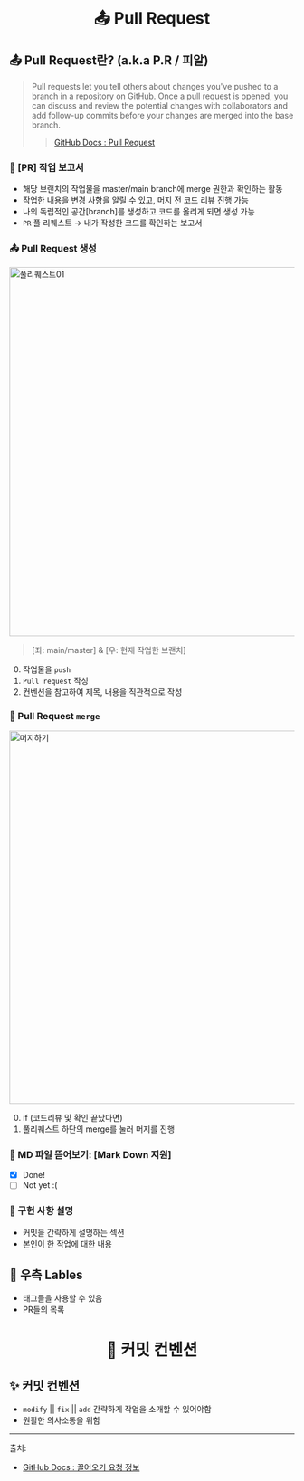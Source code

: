 # <p align="center"> 📤 Pull Request

## 📤 Pull Request란? (a.k.a P.R / 피알)

> Pull requests let you tell others about changes you've pushed to a branch in a repository on GitHub. Once a pull request is opened, you can discuss and review the potential changes with collaborators and add follow-up commits before your changes are merged into the base branch.
>
> > [GitHub Docs : Pull Request](https://docs.github.com/ko/pull-requests/collaborating-with-pull-requests/proposing-changes-to-your-work-with-pull-requests/about-pull-requests)

### 📝 [PR] 작업 보고서

- 해당 브랜치의 작업물을 master/main branch에 merge 권한과 확인하는 활동
- 작업한 내용을 변경 사항을 알릴 수 있고, 머지 전 코드 리뷰 진행 가능
- 나의 독립적인 공간[branch]를 생성하고 코드를 올리게 되면 생성 가능
- `PR` 풀 리퀘스트 → 내가 작성한 코드를 확인하는 보고서

### 📤 Pull Request 생성

<img width="653" alt="풀리퀘스트01" src="https://user-images.githubusercontent.com/110847597/210467550-f4e529b7-e350-43f0-8b59-fd4cdfbcbd4e.png">

> [좌: main/master] & [우: 현재 작업한 브랜치]

0. 작업물을 `push`
1. `Pull request` 작성
2. 컨벤션을 참고하여 제목, 내용을 직관적으로 작성

### 🙌 Pull Request `merge`

<img width="660" alt="머지하기" src="https://user-images.githubusercontent.com/110847597/210467745-d3bea5f9-2d44-49dc-8a5a-b97a0b474118.png">

0. if (코드리뷰 및 확인 끝났다면)
1. 풀리퀘스트 하단의 merge를 눌러 머지를 진행

### 📝 MD 파일 뜯어보기: [Mark Down 지원]

- [x] Done!
- [ ] Not yet :(

### 📝 구현 사항 설명

- 커밋을 간략하게 설명하는 섹션
- 본인이 한 작업에 대한 내용

## 📝 우측 Lables

- 태그들을 사용할 수 있음
- PR들의 목록

# <p align="center"> 🧾 커밋 컨벤션

## ✨ 커밋 컨벤션

- `modify` || `fix` || `add` 간략하게 작업을 소개할 수 있어야함
- 원활한 의사소통을 위함

---

출처:

- [GitHub Docs : 끌어오기 요청 정보](https://docs.github.com/ko/pull-requests/collaborating-with-pull-requests/proposing-changes-to-your-work-with-pull-requests/about-pull-requests)
